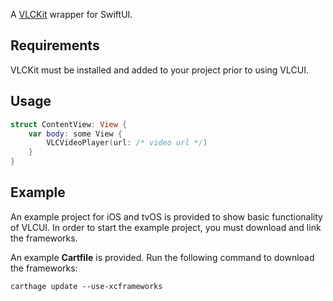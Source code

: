 A [VLCKit](https://code.videolan.org/videolan/VLCKit) wrapper for SwiftUI.

## Requirements

VLCKit must be installed and added to your project prior to using VLCUI.

## Usage

```swift
struct ContentView: View {
	var body: some View {
		VLCVideoPlayer(url: /* video url */)
	}
}
```

## Example

An example project for iOS and tvOS is provided to show basic functionality of VLCUI. In order to start the example project, you must download and link the frameworks.

An example **Cartfile** is provided. Run the following command to download the frameworks:
```
carthage update --use-xcframeworks
```